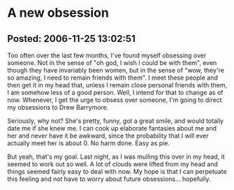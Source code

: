 A new obsession
===============

Posted: 2006-11-25 13:02:51
-------------------------

Too often over the last few months, I've found myself obsessing over someone. Not in the sense of "oh god, I wish I could be with them", even though they have invariably been women, but in the sense of "wow, they're so amazing, I need to remain friends with them". I meet these people and then get it in my head that, unless I remain close personal friends with them, I am somehow less of a good person. Well, I intend for that to change as of now. Whenever, I get the urge to obsess over someone, I'm going to direct my obsessions to Drew Barrymore.

Seriously, why not? She's pretty, funny, got a great smile, and would totally date me if she knew me. I can cook up elaborate fantasies about me and her and never have it be awkward, since the probability that I will ever actually meet her is about 0. No harm done. Easy as pie.

But yeah, that's my goal. Last night, as I was mulling this over in my head, it seemed to work out so well. A lot of clouds were lifted from my head and things seemed fairly easy to deal with now. My hope is that I can perpetuate this feeling and not have to worry about future obsessions... hopefully.
